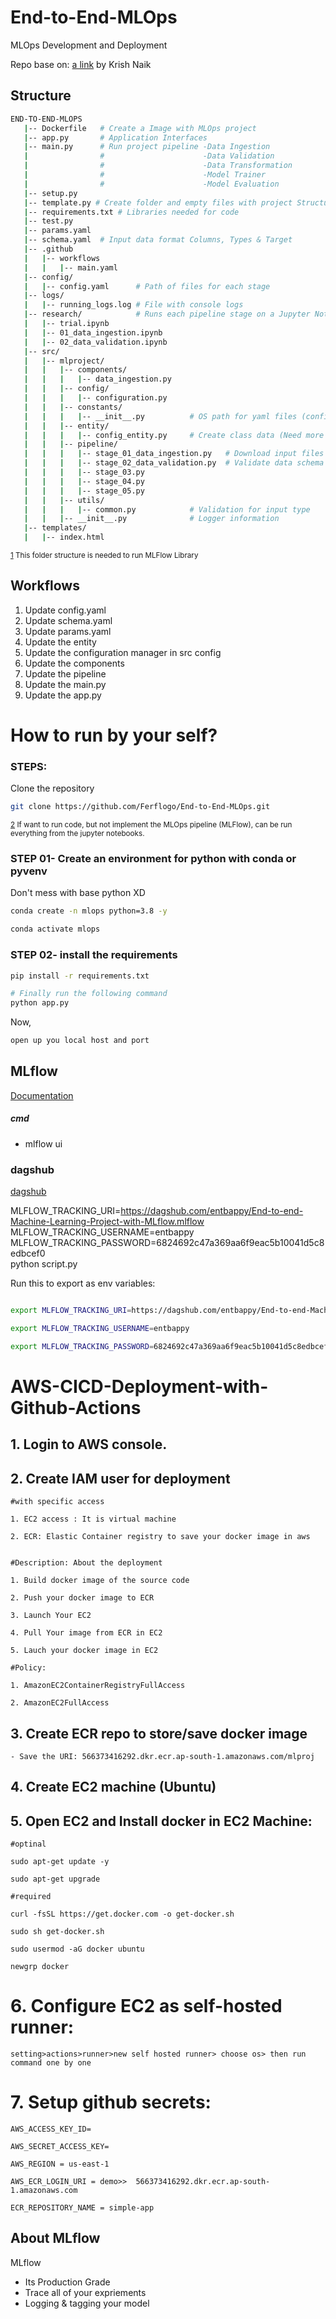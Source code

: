# End-to-End-MLOps
MLOps Development and Deployment

Repo base on: [a link](https://www.youtube.com/watch?v=pxk1Fr33-L4&t=20s&ab_channel=KrishNaik) by Krish Naik

## Structure

```bash
END-TO-END-MLOPS
   |-- Dockerfile   # Create a Image with MLOps project
   |-- app.py       # Application Interfaces
   |-- main.py      # Run project pipeline -Data Ingestion
   |                #                      -Data Validation
   |                #                      -Data Transformation
   |                #                      -Model Trainer
   |                #                      -Model Evaluation
   |-- setup.py
   |-- template.py # Create folder and empty files with project Structure
   |-- requirements.txt # Libraries needed for code
   |-- test.py
   |-- params.yaml
   |-- schema.yaml  # Input data format Columns, Types & Target
   |-- .github
   |   |-- workflows
   |   |   |-- main.yaml
   |-- config/
   |   |-- config.yaml      # Path of files for each stage
   |-- logs/
   |   |-- running_logs.log # File with console logs
   |-- research/            # Runs each pipeline stage on a Jupyter Notebook
   |   |-- trial.ipynb
   |   |-- 01_data_ingestion.ipynb
   |   |-- 02_data_validation.ipynb
   |-- src/
   |   |-- mlproject/
   |   |   |-- components/
   |   |   |   |-- data_ingestion.py
   |   |   |-- config/
   |   |   |   |-- configuration.py
   |   |   |-- constants/
   |   |   |   |-- __init__.py          # OS path for yaml files (config, schema, params)
   |   |   |-- entity/
   |   |   |   |-- config_entity.py     # Create class data (Need more info)
   |   |   |-- pipeline/
   |   |   |   |-- stage_01_data_ingestion.py   # Download input files as zip and unzip files
   |   |   |   |-- stage_02_data_validation.py  # Validate data schema
   |   |   |   |-- stage_03.py
   |   |   |   |-- stage_04.py
   |   |   |   |-- stage_05.py
   |   |   |-- utils/
   |   |   |   |-- common.py            # Validation for input type
   |   |   |-- __init__.py              # Logger information
   |-- templates/
   |   |-- index.html
```

<sup>[1](#structure) This folder structure is needed to run MLFlow Library</sup>

## Workflows

1. Update config.yaml
2. Update schema.yaml
3. Update params.yaml
4. Update the entity
5. Update the configuration manager in src config
6. Update the components
7. Update the pipeline 
8. Update the main.py
9. Update the app.py


# How to run by your self?
### STEPS:

Clone the repository

```bash
git clone https://github.com/Ferflogo/End-to-End-MLOps.git
```

<sup>[2](#jupyternb) If want to run code, but not implement the MLOps pipeline (MLFlow), can be run everything from the jupyter notebooks.</sup>

### STEP 01- Create an environment for python with conda or pyvenv

Don't mess with base python XD

```bash
conda create -n mlops python=3.8 -y
```

```bash
conda activate mlops
```

### STEP 02- install the requirements

```bash
pip install -r requirements.txt
```


```bash
# Finally run the following command
python app.py
```

Now,
```bash
open up you local host and port
```



## MLflow

[Documentation](https://mlflow.org/docs/latest/index.html)


##### cmd
- mlflow ui

### dagshub
[dagshub](https://dagshub.com/)

MLFLOW_TRACKING_URI=https://dagshub.com/entbappy/End-to-end-Machine-Learning-Project-with-MLflow.mlflow \
MLFLOW_TRACKING_USERNAME=entbappy \
MLFLOW_TRACKING_PASSWORD=6824692c47a369aa6f9eac5b10041d5c8edbcef0 \
python script.py

Run this to export as env variables:

```bash

export MLFLOW_TRACKING_URI=https://dagshub.com/entbappy/End-to-end-Machine-Learning-Project-with-MLflow.mlflow

export MLFLOW_TRACKING_USERNAME=entbappy 

export MLFLOW_TRACKING_PASSWORD=6824692c47a369aa6f9eac5b10041d5c8edbcef0

```



# AWS-CICD-Deployment-with-Github-Actions

## 1. Login to AWS console.

## 2. Create IAM user for deployment

	#with specific access

	1. EC2 access : It is virtual machine

	2. ECR: Elastic Container registry to save your docker image in aws


	#Description: About the deployment

	1. Build docker image of the source code

	2. Push your docker image to ECR

	3. Launch Your EC2 

	4. Pull Your image from ECR in EC2

	5. Lauch your docker image in EC2

	#Policy:

	1. AmazonEC2ContainerRegistryFullAccess

	2. AmazonEC2FullAccess

	
## 3. Create ECR repo to store/save docker image
    - Save the URI: 566373416292.dkr.ecr.ap-south-1.amazonaws.com/mlproj

	
## 4. Create EC2 machine (Ubuntu) 

## 5. Open EC2 and Install docker in EC2 Machine:
	
	
	#optinal

	sudo apt-get update -y

	sudo apt-get upgrade
	
	#required

	curl -fsSL https://get.docker.com -o get-docker.sh

	sudo sh get-docker.sh

	sudo usermod -aG docker ubuntu

	newgrp docker
	
# 6. Configure EC2 as self-hosted runner:
    setting>actions>runner>new self hosted runner> choose os> then run command one by one


# 7. Setup github secrets:

    AWS_ACCESS_KEY_ID=

    AWS_SECRET_ACCESS_KEY=

    AWS_REGION = us-east-1

    AWS_ECR_LOGIN_URI = demo>>  566373416292.dkr.ecr.ap-south-1.amazonaws.com

    ECR_REPOSITORY_NAME = simple-app




## About MLflow 
MLflow

 - Its Production Grade
 - Trace all of your expriements
 - Logging & tagging your model
